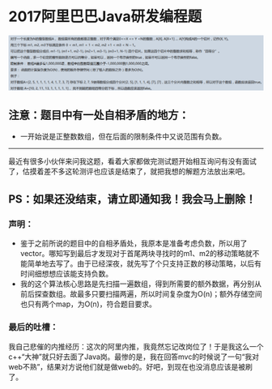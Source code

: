 # 2017阿里巴巴Java研发编程题  
![question](pic/question.png)  
## 注意：题目中有一处自相矛盾的地方：  

* 一开始说是正整数数组，但在后面的限制条件中又说范围有负数。  

--------------------------------------------------------  
最近有很多小伙伴来问我这题，看着大家都做完测试题开始相互询问有没有面试了，估摸着差不多这轮测评也应该是结束了，就把我想的解题方法放出来吧。  
## PS：如果还没结束，请立即通知我！我会马上删除！  
### 声明：  
* 鉴于之前所说的题目中的自相矛盾处，我原本是准备考虑负数，所以用了vector。哪知写到最后才发现对于首尾两块寻找时的m1、m2的移动策略就不能简单地去写了。由于已经深夜，就先写了个只支持正数的移动策略，以后有时间细想想应该能支持负数。  
* 我的这个算法核心思路是先扫描一遍数组，得到所需要的额外数据，再分别从前后探查数组。故最多只要扫描两遍，所以时间复杂度为O(n)；额外存储空间也只有两个map，为O(n)，符合题目要求。  

### 最后的吐槽：  
我自己悲催的内推经历：这次的阿里内推，我竟然忘记改岗位了！于是我这么一个c++“大神”就只好去面了Java岗。最惨的是，我在回答mvc的时候说了一句“我对web不熟”，结果对方说他们就是做web的。好吧，到现在也没消息应该是被刷了。  
